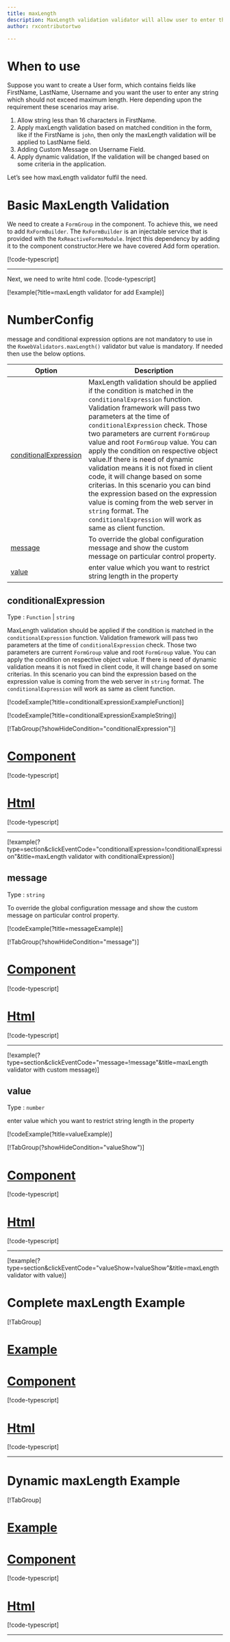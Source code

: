```yaml
---
title: maxLength 
description: MaxLength validation validator will allow user to enter the input upto the maximum length value parameter.
author: rxcontributortwo

---
```

# When to use
Suppose you want to create a User form, which contains fields like FirstName, LastName, Username and you want the user to enter any string which should not exceed maximum length. Here depending upon the requirement these scenarios may arise.
1.	Allow string less than 16 characters in FirstName.
2.	Apply maxLength validation based on matched condition in the form, like if the FirstName is `john`, then only the maxLength validation will be applied to LastName field.
3.	Adding Custom Message on Username Field.
4.	Apply dynamic validation, If the validation will be changed based on some criteria in the application.

Let’s see how maxLength validator fulfil the need.

# Basic MaxLength Validation
We need to create a `FormGroup` in the component. To achieve this, we need to add `RxFormBuilder`. The `RxFormBuilder` is an injectable service that is provided with the `RxReactiveFormsModule`. Inject this dependency by adding it to the component constructor.Here we have covered Add form operation. 

[!code-typescript[](\assets\examples\reactive-form-validators\validators\maxLength\add\max-length-add.component.ts?type=section)]
***

Next, we need to write html code.
[!code-typescript[](\assets\examples\reactive-form-validators\validators\maxLength\add\max-length-add.component.html?type=section)]

[!example(?title=maxLength validator for add Example)]
<app-maxLength-add-validator></app-maxLength-add-validator>

# NumberConfig 
message and conditional expression options are not mandatory to use in the `RxwebValidators.maxLength()` validator but value is mandatory. If needed then use the below options.

|Option | Description |
|--- | ---- |
|[conditionalExpression](#conditionalexpression) | MaxLength validation should be applied if the condition is matched in the `conditionalExpression` function. Validation framework will pass two parameters at the time of `conditionalExpression` check. Those two parameters are current `FormGroup` value and root `FormGroup` value. You can apply the condition on respective object value.If there is need of dynamic validation means it is not fixed in client code, it will change based on some criterias. In this scenario you can bind the expression based on the expression value is coming from the web server in `string` format. The `conditionalExpression` will work as same as client function. |
|[message](#message) | To override the global configuration message and show the custom message on particular control property. |
|[value](#value) | enter value which you want to restrict string length in the property |

## conditionalExpression 
Type :  `Function`  |  `string` 

MaxLength validation should be applied if the condition is matched in the `conditionalExpression` function. Validation framework will pass two parameters at the time of `conditionalExpression` check. Those two parameters are current `FormGroup` value and root `FormGroup` value. You can apply the condition on respective object value.
If there is need of dynamic validation means it is not fixed in client code, it will change based on some criterias. In this scenario you can bind the expression based on the expression value is coming from the web server in `string` format. The `conditionalExpression` will work as same as client function.

[!codeExample(?title=conditionalExpressionExampleFunction)]

[!codeExample(?title=conditionalExpressionExampleString)]

[!TabGroup(?showHideCondition="conditionalExpression")]
# [Component](#tab\conditionalExpressionComponent)
[!code-typescript[](\assets\examples\reactive-form-validators\validators\maxLength\conditionalExpression\max-length-conditional-expressions.component.ts)]
# [Html](#tab\conditionalExpressionHtml)
[!code-typescript[](\assets\examples\reactive-form-validators\validators\maxLength\conditionalExpression\max-length-conditional-expressions.component.html)]
***

[!example(?type=section&clickEventCode="conditionalExpression=!conditionalExpression"&title=maxLength validator with conditionalExpression)]
<app-maxLength-conditionalExpression-validator></app-maxLength-conditionalExpression-validator>
 
 ## message 
Type :  `string` 

To override the global configuration message and show the custom message on particular control property.

[!codeExample(?title=messageExample)]

[!TabGroup(?showHideCondition="message")]
# [Component](#tab\messageComponent)
[!code-typescript[](\assets\examples\reactive-form-validators\validators\maxLength\message\max-length-message.component.ts)]
# [Html](#tab\messageHtml)
[!code-typescript[](\assets\examples\reactive-form-validators\validators\maxLength\message\max-length-message.component.html)]
***

[!example(?type=section&clickEventCode="message=!message"&title=maxLength validator with custom message)]
<app-maxLength-message-validator></app-maxLength-message-validator>

## value 
Type :  `number` 

enter value which you want to restrict string length in the property
 
[!codeExample(?title=valueExample)]

[!TabGroup(?showHideCondition="valueShow")]
# [Component](#tab\messageComponent)
[!code-typescript[](\assets\examples\reactive-form-validators\validators\maxLength\value\max-length-value.component.ts)]
# [Html](#tab\messageHtml)
[!code-typescript[](\assets\examples\reactive-form-validators\validators\maxLength\value\max-length-value.component.html)]
***

[!example(?type=section&clickEventCode="valueShow=!valueShow"&title=maxLength validator with value)]
<app-maxLength-value-validator></app-maxLength-value-validator>

# Complete maxLength Example
[!TabGroup]
# [Example](#tab\completeexample)
<app-maxLength-complete-validator></app-maxLength-complete-validator>
# [Component](#tab\completecomponent)
[!code-typescript[](\assets\examples\reactive-form-validators\validators\maxLength\complete\max-length-complete.component.ts)]
# [Html](#tab\completehtml)
[!code-typescript[](\assets\examples\reactive-form-validators\validators\maxLength\complete\max-length-complete.component.html)]
***

# Dynamic maxLength Example
[!TabGroup]
# [Example](#tab\dynamicexample)
<app-maxLength-dynamic-validator></app-maxLength-dynamic-validator>
# [Component](#tab\dynamiccomponent)
[!code-typescript[](\assets\examples\reactive-form-validators\validators\maxLength\dynamic\max-length-dynamic.component.ts)]
# [Html](#tab\dynamichtml)
[!code-typescript[](\assets\examples\reactive-form-validators\validators\maxLength\dynamic\max-length-dynamic.component.html)]
***